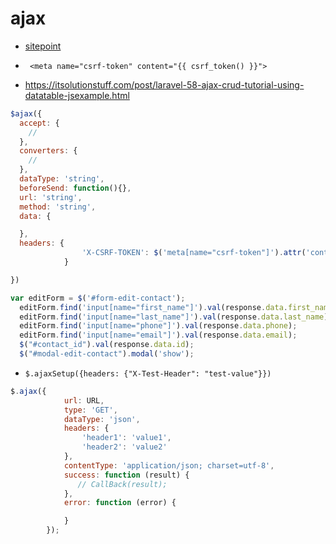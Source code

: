 # ajax

* [sitepoint](https://www.sitepoint.com/use-jquerys-ajax-function/)

* ` <meta name="csrf-token" content="{{ csrf_token() }}">`
* https://itsolutionstuff.com/post/laravel-58-ajax-crud-tutorial-using-datatable-jsexample.html

```js
$ajax({
  accept: {
    //
  },
  converters: {
    //
  },
  dataType: 'string',
  beforeSend: function(){},
  url: 'string',
  method: 'string',
  data: {

  },
  headers: {
		        'X-CSRF-TOKEN': $('meta[name="csrf-token"]').attr('content')
		    }

})

```

```js
var editForm = $('#form-edit-contact');    				
  editForm.find('input[name="first_name"]').val(response.data.first_name);
  editForm.find('input[name="last_name"]').val(response.data.last_name);
  editForm.find('input[name="phone"]').val(response.data.phone);
  editForm.find('input[name="email"]').val(response.data.email);  
  $("#contact_id").val(response.data.id);  
  $("#modal-edit-contact").modal('show');
```

* `$.ajaxSetup({headers: {"X-Test-Header": "test-value"}})`

```js
$.ajax({
            url: URL,
            type: 'GET',
            dataType: 'json',
            headers: {
                'header1': 'value1',
                'header2': 'value2'
            },
            contentType: 'application/json; charset=utf-8',
            success: function (result) {
               // CallBack(result);
            },
            error: function (error) {

            }
        });
```
